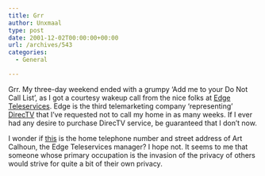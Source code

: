 ```yaml
---
title: Grr
author: Unxmaal
type: post
date: 2001-12-02T00:00:00+00:00
url: /archives/543
categories:
  - General

---
```

Grr. My three-day weekend ended with a grumpy &#8216;Add me to your Do Not Call List&#8217;, as I got a courtesy wakeup call from the nice folks at [Edge Teleservices][1]. Edge is the third telemarketing company &#8216;representing&#8217; [DirecTV][2] that I&#8217;ve requested not to call my home in as many weeks. If I ever had any desire to purchase DirecTV service, be guaranteed that I don&#8217;t now. 

I wonder if [this][3] is the home telephone number and street address of Art Calhoun, the Edge Teleservices manager? I hope not. It seems to me that someone whose primary occupation is the invasion of the privacy of others would strive for quite a bit of their own privacy.

 [1]: http://www.edgeteleservices.com/
 [2]: http://www.directv.com
 [3]: http://phone.people.yahoo.com/py/psPhoneSearch.py?FirstName=arthur&LastName=calhoun&City=&State=ca